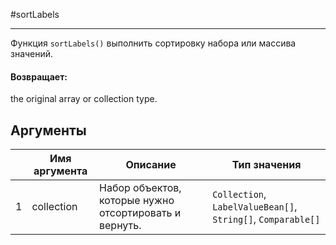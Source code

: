 #sortLabels

---

Функция `sortLabels()` выполнить сортировку набора или массива значений.

#### Возвращает:

the original array or collection type.

## Аргументы

|  | Имя аргумента | Описание | Тип значения |
| --- | --- | --- | --- |
| 1 | collection | Набор объектов, которые нужно отсортировать и вернуть. | `Collection`, `LabelValueBean[]`, `String[]`, `Comparable[]` |

